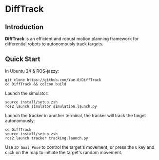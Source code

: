 # DiffTrack

## Introduction

__DiffTrack__ is an efficient and robust motion planning framework for differential robots to autonomously track targets.

## Quick Start

In Ubuntu 24 & ROS-jazzy:

```shell
git clone https://github.com/Yue-0/DiffTrack
cd DiffTrack && colcon build
```

Launch the simulator:

```shell
source install/setup.zsh
ros2 launch simulator simulation.launch.py
```

Launch the tracker in another terminal, the tracker will track the target autonomously:

```shell
cd DiffTrack
source install/setup.zsh
ros2 launch tracker tracking.launch.py
```

Use `2D Goal Pose` to control the target's movement, or press the `U` key and click on the map to initiate the target's random movement.
